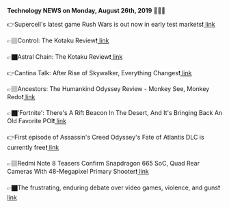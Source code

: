 <b>Technology NEWS on Monday, August 26th, 2019</b> 📡📡📡 

👉Supercell's latest game Rush Wars is out now in early test markets❗️<a href='https://www.google.com/url?rct=j&sa=t&url=https://venturebeat.com/2019/08/26/supercells-latest-game-rush-wars-is-out-now-in-early-test-markets/&ct=ga&cd=CAIyGmVjZmViYzNiZjFkNzQyNDM6Y29tOmVuOlVT&usg=AFQjCNG7l7ivLYDB1-ast8t6OSV-uvT3Sg'> link</a>

👉🏽Control: The Kotaku Review❗️<a href='https://www.google.com/url?rct=j&sa=t&url=https://kotaku.com/control-the-kotaku-review-1837569523&ct=ga&cd=CAIyGmVjZmViYzNiZjFkNzQyNDM6Y29tOmVuOlVT&usg=AFQjCNHgaVz7LIaF_5KHk22hAwnn69kdjA'> link</a>

👉🏿Astral Chain: The Kotaku Review❗️<a href='https://www.google.com/url?rct=j&sa=t&url=https://kotaku.com/astral-chain-the-kotaku-review-1837513311&ct=ga&cd=CAIyGmVjZmViYzNiZjFkNzQyNDM6Y29tOmVuOlVT&usg=AFQjCNE3wMTVkpz5_Se3LzTecSQNPJ468A'> link</a>

👉Cantina Talk: After Rise of Skywalker, Everything Changes❗️<a href='https://www.google.com/url?rct=j&sa=t&url=https://www.wired.com/story/cantina-talk-92/&ct=ga&cd=CAIyGmVjZmViYzNiZjFkNzQyNDM6Y29tOmVuOlVT&usg=AFQjCNG0Sn5V6nI-GEVIKj3Ttq2Wf1WfTw'> link</a>

👉🏽Ancestors: The Humankind Odyssey Review - Monkey See, Monkey Redo❗️<a href='https://www.google.com/url?rct=j&sa=t&url=https://www.gamespot.com/reviews/ancestors-the-humankind-odyssey-review-monkey-see-/1900-6417276/&ct=ga&cd=CAIyGmVjZmViYzNiZjFkNzQyNDM6Y29tOmVuOlVT&usg=AFQjCNGYSW65trsMB4kmrMeCwBH6WhIvgA'> link</a>

👉🏿'Fortnite': There's A Rift Beacon In The Desert, And It's Bringing Back An Old Favorite POI❗️<a href='https://www.google.com/url?rct=j&sa=t&url=https://www.forbes.com/sites/davidthier/2019/08/26/moisty-mire-fortnite-theres-a-rift-beacon-is-in-the-desert-and-its-bringing-back-an-old-favorite/&ct=ga&cd=CAIyGmVjZmViYzNiZjFkNzQyNDM6Y29tOmVuOlVT&usg=AFQjCNGk1acK7pr7Hm-YOQqTl3ETiPUP1A'> link</a>

👉First episode of Assassin's Creed Odyssey's Fate of Atlantis DLC is currently free❗️<a href='https://www.google.com/url?rct=j&sa=t&url=https://www.thesixthaxis.com/2019/08/26/assassins-creed-odyssey-fate-of-atlantis-dlc-free-download-fields-of-elysium/&ct=ga&cd=CAIyGmVjZmViYzNiZjFkNzQyNDM6Y29tOmVuOlVT&usg=AFQjCNEm_f2Jf6C4ZmhfnBMlmkJ24KsWxw'> link</a>

👉🏽Redmi Note 8 Teasers Confirm Snapdragon 665 SoC, Quad Rear Cameras With 48-Megapixel Primary Shooter❗️<a href='https://www.google.com/url?rct=j&sa=t&url=https://gadgets.ndtv.com/mobiles/news/redmi-note-8-teasers-quad-rear-cameras-48-megapixel-snapdragon-665-soc-2090396&ct=ga&cd=CAIyGmVjZmViYzNiZjFkNzQyNDM6Y29tOmVuOlVT&usg=AFQjCNGBtWmK2FAVXq-ACdpbK_EP8Mke4g'> link</a>

👉🏿The frustrating, enduring debate over video games, violence, and guns❗️<a href='https://www.google.com/url?rct=j&sa=t&url=https://www.vox.com/2019/8/26/20754659/video-games-and-violence-debate-moral-panic-history&ct=ga&cd=CAIyGmVjZmViYzNiZjFkNzQyNDM6Y29tOmVuOlVT&usg=AFQjCNEXLFjEqMIAkLKwzYvBSoav4yLcwA'> link</a>

